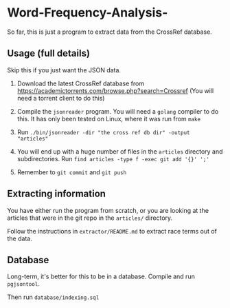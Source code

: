 # Word-Frequency-Analysis-

So far, this is just a program to extract data from the CrossRef database.


## Usage (full details)

Skip this if you just want the JSON data.

1. Download the latest CrossRef database from https://academictorrents.com/browse.php?search=Crossref
(You will need a torrent client to do this)

2. Compile the `jsonreader` program. You will need a `golang` compiler to do this. It has only
been tested on Linux, where it was run from `make`

3. Run `./bin/jsonreader -dir "the cross ref db dir" -output "articles"`

4. You will end up with a huge number of files in the `articles` directory and subdirectories.
Run `find articles -type f -exec git add '{}' ';'`

5. Remember to `git commit` and `git push`

## Extracting information

You have either run the program from scratch, or you are looking at the articles that were in the git repo in the `articles/` directory.

Follow the instructions in `extractor/README.md` to extract race terms out of the data.


## Database

Long-term, it's better for this to be in a database. Compile and run `pgjsontool`.

Then run `database/indexing.sql` 
